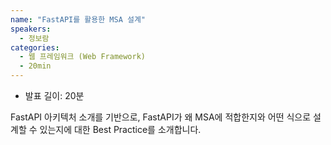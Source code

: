 ```yaml
---
name: "FastAPI를 활용한 MSA 설계"
speakers:
  - 정보람
categories:
  - 웹 프레임워크 (Web Framework)
  - 20min
---
```


- 발표 길이: 20분

FastAPI 아키텍처 소개를 기반으로, FastAPI가 왜 MSA에 적합한지와 어떤 식으로 설계할 수 있는지에 대한 Best Practice를 소개합니다.

